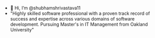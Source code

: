 - 👋 Hi, I’m @shubhamshrivastava11
- "Highly skilled software professional with a proven track record of success and expertise across various domains of software development. Pursuing Master's in IT Management from Oakland University"

<!---
shubhamshrivastava11/shubhamshrivastava11 is a ✨ special ✨ repository because its `README.md` (this file) appears on your GitHub profile.
You can click the Preview link to take a look at your changes.
--->
